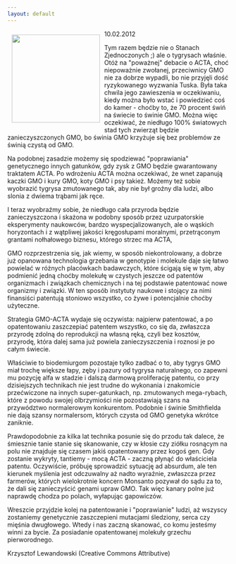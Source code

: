 ```yaml
---
layout: default
---
```

<img src="{{site.baseurl}}\articles\pictures\465.tygrys.jpg" align="left" style="margin: 10px 10px" width="200"><!--100--><p>
10.02.2012</p><p>
</p><p>
Tym razem będzie nie o Stanach Zjednoczonych ;) ale o tygrysach
właśnie. Otóż na "poważnej" debacie o ACTA, choć niepoważnie zwołanej,
przeciwnicy GMO nie za dobrze wypadli, bo nie przyjęli dość
ryzykowanego wyzwania Tuska. Była taka chwila jego zawieszenia w
oczekiwaniu, kiedy można było wstać i powiedzieć coś do kamer -
choćby to, że 70 procent świń na świecie to świnie
GMO. Można więc oczekiwać, że niedługo 100% światowych stad tych
zwierząt będzie zanieczyszczonych GMO, bo świnia GMO krzyżuje się bez
problemów ze świnią czystą od GMO. </p><p>
</p><p>
Na podobnej zasadzie możemy się spodziewać "poprawiania" genetycznego
innych gatunków, gdy zysk z GMO będzie gwarantowany traktatem ACTA. Po
wdrożeniu ACTA można oczekiwać, że wnet zapanują kaczki GMO i kury GMO,
koty GMO i psy takież. Możemy też sobie wyobrazić tygrysa zmutowanego
tak, aby nie był groźny dla ludzi, albo slonia z dwiema trąbami jak
ręce.</p><p>
</p><p>
I teraz wyobraźmy sobie, że niedługo cała przyroda będzie
zanieczyszczona i skażona w podobny sposób przez uzurpatorskie
eksperymenty naukowców, bardzo wyspecjalizowanych, ale o wąskich
horyzontach i z wątpliwej jakości kręgosłupami moralnymi, przetrąconym
grantami nołhałowego biznesu, którego strzec ma ACTA, </p><p>
</p><p>
GMO rozprzestrzenia się, jak wiemy, w sposób niekontrolowany, a dobrze
już opanowana technologia grzebania w genotypie i molekule daje się
łatwo powielać w różnych placówkach badawczych, które ścigają się w
tym, aby podmienić jedną choćby molekułę w czystych jeszcze od patentów
organizmach i związkach chemicznych i na tej podstawie patentować nowe
organizmy i związki. W ten sposób instytuty naukowe i stojący za nimi
finansiści patentują stoniowo wszystko, co żywe i potencjalnie choćby
użyteczne.</p><p>
</p><p>
Strategia GMO-ACTA wydaje się oczywista: najpierw patentować, a po
opatentowaniu zaszczepiać patentem wszystko, co się da, zwłaszcza
przyrodę zdolną do reprodukcji na własną ręką, czyli bez kosztów,
przyrodę, która dalej sama już powiela zanieczyszczenia i roznosi je po
całym świecie.</p><p>
</p><p>
Właściwie to biodemiurgom pozostaje tylko zadbać o to, aby tygrys GMO
miał trochę większe łapy, zęby i pazury od tygrysa naturalnego, co
zapewni mu pozycję alfa w stadzie i dalszą darmową proliferację
patentu, co przy dzisiejszych technikach nie jest trudne do wykonania i
znakomicie
przećwiczone na innych super-gatunkach, np. zmutowanych mega-rybach,
które z powodu swojej olbrzymiości nie pozostawiają szans na
przywództwo normalerowym konkurentom. Podobnie i świnie Smithfielda nie
dają szansy normalersom, których czysta od GMO genetyka wkrótce
zaniknie.</p><p>
</p><p>
Prawdopodobnie za kilka lat technika posunie się do przodu tak dalece,
że śmiesznie tanie stanie się skanowanie, czy w kłosie czy ziółku
rosnącym na polu nie znajduje się czasem jakiś opatentowany przez kogoś
gen. Gdy zostanie wykryty, tantiemy - mocą ACTA - zaczną płynąć do
właściciela patentu. Oczywiście, próbuję sprowadzić sytuację ad
absurdum, ale ten kierunek myślenia jest odczuwalny aż nadto wyraźnie,
zwłaszcza przez farmerów, których wielokrotnie koncern Monsanto pozywał
do sądu za to, że dali się zanieczyścić genami upraw GMO. Tak więc
kanary polne już naprawdę chodza po polach, wyłapując gapowiczów.</p><p>
</p><p>
Wreszcie przyjdzie kolej na patentowanie i "poprawianie" ludzi, aż
wszyscy zostaniemy genetycznie zaszczepieni mutacjami śledziony, serca
czy mięśnia dwugłowego. Wtedy i nas zaczną skanować, co komu jesteśmy
winni za bycie. Za posiadanie opatentowanej molekuły grzechu pierworodnego.</p><p>
</p><p>
Krzysztof Lewandowski (Creative Commons Attributive)</p>